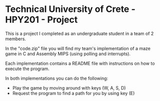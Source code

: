 # Technical University of Crete - HPY201 - Project

This is a project I completed as an undergraduate student in a team of 2 members.

In the "code.zip" file you will find my team's implementation of a maze game in C and Assembly MIPS (using polling and interrupts).

Each implementation contains a README file with instructions on how to execute the program.

In both implementations you can do the following:
- Play the game by moving around with keys (W, A, S, D)
- Request the program to find a path for you by using key (E)
